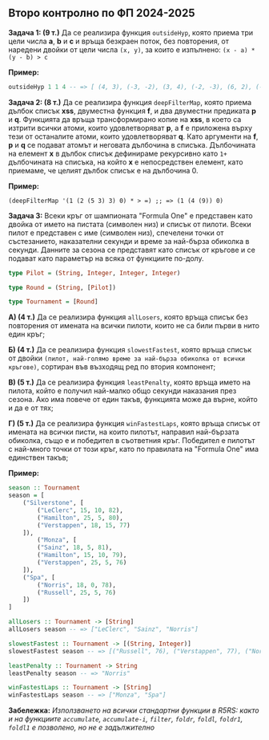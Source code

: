 ## Второ контролно по ФП 2024-2025

**Задача 1: (9 т.)** Да се реализира функция `outsideHyp`, която приема три цели числа **a**, **b** и **c** и връща безкраен поток, без повторения, от наредени двойки от цели числа `(x, y)`, за които е изпълнено: `(x - a) * (y - b) > c`

**Пример:**

```haskell
outsideHyp 1 1 4 -- => [ (4, 3), (-3, -2), (3, 4), (-2, -3), (6, 2), (-5, -1), ... ]
```

**Задача 2: (8 т.)** Да се реализира функция `deepFilterMap`, която приема дълбок списък **xss**, двуместна функция **f**, и два двуместни предиката **p** и **q**. Функцията да връща трансформирано копие на **xss**, в което са изтрити всички атоми, които удовлетворяват **p**, а **f** е приложена върху тези от останалите атоми, които удовлетворяват **q**. Като аргументи на **f**, **p** и **q** се подават атомът и неговата дълбочина в списъка. Дълбочината на елемент **x** в дълбок списък дефинираме рекурсивно като `1+` дълбочината на списъка, на който **x** е непосредствен елемент, като приемаме, че целият дълбок списък е на дълбочина 0.

**Пример:**

```racket
(deepFilterMap '(1 (2 (5 3) 3) 0) * > =) ;; => (1 (4 (9)) 0)
```

**Задача 3:** Всеки кръг от шампионата "Formula One" е представен като двойка от името на пистата (символен низ) и списък от пилоти.
Всеки пилот е представен с име (символен низ), спечелени точки от състезанието, наказателни секунди и време за най-бърза обиколка в секунди.
Данните за сезона се представят като списък от кръгове и се подават като параметър на всяка от функциите по-долу.

```haskell
type Pilot = (String, Integer, Integer, Integer)
```

```haskell
type Round = (String, [Pilot])
```

```haskell
type Tournament = [Round]
```

**А) (4 т.)** Да се реализира функция `allLosers`, която връща списък без повторения от имената на всички пилоти, които не са били първи в нито един кръг;

**Б) (4 т.)** Да се реализира функция `slowestFastest`, която връща списък от двойки `(пилот, най-голямо време за най-бърза обиколка от всички кръгове)`, сортиран във възходящ ред по втория компонент;

**В) (5 т.)** Да се реализира функция `leastPenalty`, която връща името на пилота, който е получил най-малко общо секунди наказания през сезона. Ако има повече от един такъв, функцията може да върне, който и да е от тях;

**Г) (5 т.)** Да се реализира функция `winFastestLaps`, която връща списък от имената на всички писти, на които пилотът, направил най-бързата обиколка, също е и победител в съответния кръг. Победител е пилотът с най-много точки от този кръг, като по правилата на "Formula One" има единствен такъв;

**Пример:**

```haskell
season :: Tournament
season = [
	("Silverstone", [
		("LeClerc", 15, 10, 82), 
		("Hamilton", 25, 5, 80), 
		("Verstappen", 18, 15, 77)
	]),
    	("Monza", [
		("Sainz", 18, 5, 81), 
		("Hamilton", 15, 10, 79), 
		("Verstappen", 25, 5, 76)
	]),
	("Spa", [
		("Norris", 18, 0, 78), 
		("Russell", 25, 5, 76)
	])
]
```

```haskell
allLosers :: Tournament -> [String]
allLosers season -- => ["LeClerc", "Sainz", "Norris"]
```

```haskell
slowestFastest :: Tournament -> [(String, Integer)]
slowestFastest season -- => [("Russell", 76), ("Verstappen", 77), ("Norris", 78), ("Hamilton", 80), ("Sainz", 81), ("LeClerc", 82)]
```

```haskell
leastPenalty :: Tournament -> String
leastPenalty season -- => "Norris"
```

```haskell
winFastestLaps :: Tournament -> [String]
winFastestLaps season -- => ["Monza", "Spa"]
```

**Забележка:** *Използването на всички стандартни функции в R5RS: както и на функциите `accumulate`, `accumulate-i`, `filter`, `foldr`, `foldl`, `foldr1`, `foldl1` е позволено, но не е задължително*
